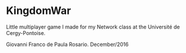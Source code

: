 # KingdomWar
Little multiplayer game I made for my Network class at the Université de Cergy-Pontoise. 

Giovanni Franco de Paula Rosario.
December/2016
